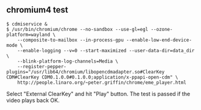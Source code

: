 ## chromium4 test

```
$ cdmiservice &
$ /usr/bin/chromium/chrome --no-sandbox --use-gl=egl --ozone-platform=wayland \
    --composite-to-mailbox --in-process-gpu --enable-low-end-device-mode \
    --enable-logging --v=0 --start-maximized --user-data-dir=data_dir \
    --blink-platform-log-channels=Media \
    --register-pepper-plugins="/usr/lib64/chromium/libopencdmadapter.so#ClearKey CDM#ClearKey CDM0.1.0.0#0.1.0.0;application/x-ppapi-open-cdm" \
    http://people.linaro.org/~peter.griffin/chrome/eme_player.html
```

Select "External ClearKey" and hit "Play" button.
The test is passed if the video plays back OK.
